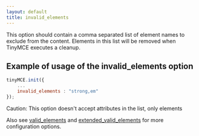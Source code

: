 ```yaml
---
layout: default
title: invalid_elements
---
```


This option should contain a comma separated list of element names to exclude from the content. Elements in this list will be removed when TinyMCE executes a cleanup.

## Example of usage of the invalid_elements option

```js
tinyMCE.init({
	...
	invalid_elements : "strong,em"
});
```

Caution: This option doesn't accept attributes in the list, only elements

Also see [valid_elements](https://www.tiny.cloud/docs-3x/reference/configuration/Configuration3x@valid_elements/) and [extended_valid_elements](https://www.tiny.cloud/docs-3x/reference/configuration/Configuration3x@extended_valid_elements/) for more configuration options.
